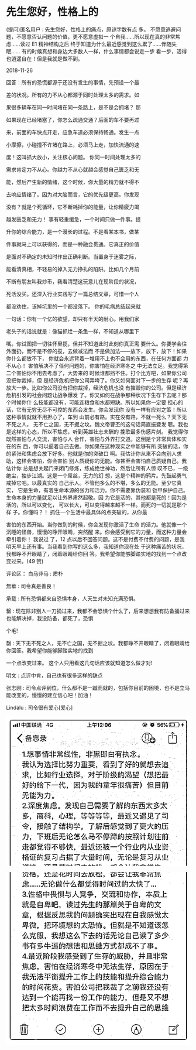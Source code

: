 # 先生您好，性格上的

(提问)匿名用户 : 先生您好，性格上的痛点，原谅字数有点 多。 不愿意逃避问题，不愿意否认问题的价值，更不愿意虚拟一 个自我……所以现在真的非常焦虑……读过 E1 精神结构之后 终于知道为什么最近感觉到这么累了……伴随失眠…… 有的时候真想和身边大多数人一样，什么事情都会说走一步 看一步，活得也逍遥自在！但是我就是做不到。

2018-11-26

回答：所有的恐慌都源于还没有发生的事情，先预设一个最

差的状况。所有的力不从心都源于同时处理太多的需求。如

果很多辆车在同一时间堵在同一条路上，是不是会拥堵？ 那

如果现在已经堵塞了，你怎么疏通交通？后面的车不要再过

来，前面的车快点开走，应急车道必须保持畅通。发生一点

小摩擦，小碰撞不许堵在路上，必须马上走，加快流通的速

度！这叫抓大放小，关注核心问题。 你同一时间处理太多的

需求肯定力不从心。你越力不从心就越会感觉自己匮乏和无

能，然后产生新的情绪，这个时候，你大量的精力就不得不

去响应情绪了。因为对大脑而言，它的优先级更高。你发现

没有？就是个死循环，它不断耗掉你的能量，让你精疲力竭

越发匮乏和无力！ 事有轻重缓急，一个时间只做一件事。提

升你的综合能力，是一个漫长的过程。不是看某本书，做某

件事就马上可以获得的，而是一种融会贯通。它真正的价值

是面对不确定的未知时作出正确判断。当置身于迷雾之际，

能看清真相，不轻易的掉入无力挣扎的陷阱。比如几个月前

不断有朋友叫我炒币，我看清楚这玩意儿在现阶段的状况，

死活没买。还深入行业实践写了一篇总结文章，可惜一个人

都没劝住，该掉坑里的一个都没落下。 你的毛病总结起来就

一句话：你有一个亿的欲望，却只有半天的耐心。用我们家

老头子的话说就是：像猫抓烂一条鱼一样，不知道从哪里下

嘴。你试图把一切往怀里揽，但并不知道此时此刻你真正需 要什么。你要学会往外面扔，而不是不停的揽，去做减法而 不是做加法——放下，放下，放下！如果你什么都放不下， 你就会永远背着一堆用不上也不会用的东西，在任何方面都 力不从心！ 害怕解决不了任何问题的，你害怕在经济寒冬之 中无法立足。我觉得第二个害怕你不用去考虑了，大势来的 时候谁都挡不住。打个比方吧，如果你公司没把你裁掉，但 是经济危机把你公司弄垮了。你又如何面对下一步的生存 呢？再放大一步。比如你公司没有把你裁掉，经济危机也没 有摧毁你的公司。但是经济危机引发的社会问题让战争爆发 了。你又如何在战争那种状况下生存下去呢？那个时候你什 么技能都没有，可能连粮食和水都短缺。所以如果你一定要 担心的话，它有无穷无尽不可控的东西会发生。你会发现你 没有一样有应对之策！所以这种事情就就不用担心了，车到 山前必有路。实在没有路，不就一死么？天下无不死之人， 无不亡之国，无不掘之坟。魏文帝曹丕的这句话简直振聋发 聩。我也是这样的心态，所以不焦虑，听到英雄壮志未酬的 挽歌最多伤感片刻。 我觉得你既然害怕与人交流，害怕与人 合作，害怕与外界打交道。这倒是个非常具体和实在的东 西，你可以逼着自己去做。你如果在这种现实之中能够有所 突破的话，你的紧张和焦虑会放下好多。他就是你的突破口 啊。我估计你从来不会向别人求助，这样会害怕，你会害怕 别人质疑你的无能。你甚至会害怕自己质疑自己。我估计你 总是想关起门来闭门修炼，练成绝世神功，然后让所有人惊 叹不已，一级绝尘，独步江湖。这是一个屌丝，无力的幻 想，这是个精神的鸦片。先鼓起勇气戒掉它吧。以最真实的 自己示人。不管他多么的不堪，多么的无能。至少它真实， 它是生命，有着生命本源的张力和活力。你不需要靠伪装和 铠甲保护自己。生命本身的力量就足以让外界肃然起敬。因 为它是活的，其他都是死的！因为是活的，所以可以变化， 可以长大，可以变得越来越不一样。而死的一切就是那个样 子。你懂吗？！ 抓住一个生活中最具体的点突破的，从你最

害怕的东西开始。当你做到的时候，你会发现你激活了生命 的活力。他就像一个沉睡的怪兽，慢慢的睁开眼睛，突然醒 来。你会感受到它的力量，而这种力量会牵引着你！ 我说过 了，12 点以后不回答问题。这不是付费不付费的问题，是我 明天早上还有事。当我看到你写的这么多，我知道你现在处 于这种痛苦的状况，我都睁不开眼睛了，闭着眼睛给你回 答。我希望你能够脚踏实地的找到一个点改变过来。(49 赞)

评论区： 白马非马 : 质朴

無華 : 司令真是善良！

承载 : 所有恐惧都来自恐惧本身，人天生对未知充满恐惧。

罄 : 现在除非别人一刀捅过来，我都不会恐惧个什么了，后来想想我有防备捅过来也能解决掉，我没防备，都死了，恐惧

个毛!

罄 : 天下无不死之人，无不亡之国，无不掘之坟。我都睁不开眼睛了，闭着眼睛给你回答。我希望你能够脚踏实地的找到

一个点改变过来。 这个人只用看这几句话应该就知道怎么做才对!

明文 : 点评中肯，自己也有很多这样的缺点

张志刚 : 司令点评到位，什么都不是一蹴而就的，包括你目前的困境，也不是立马能改变的，慢慢的建立信心吧！加油！

Lindalu : 司令很有爱心[爱心]

![image](img/Image_325.png)

![image](img/Image_326.png)